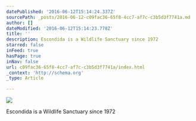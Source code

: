 ```yaml
---
datePublished: '2016-06-12T15:14:24.337Z'
sourcePath: _posts/2016-06-12-c09fac36-65f8-4cc7-af7c-c3b5d3f7741a.md
author: []
dateModified: '2016-06-12T15:14:23.778Z'
title: ''
description: Escondida is a Wildlife Sanctuary since 1972
starred: false
inFeed: true
hasPage: true
inNav: false
url: c09fac36-65f8-4cc7-af7c-c3b5d3f7741a/index.html
_context: 'http://schema.org'
_type: Article

---
```

![](https://the-grid-user-content.s3-us-west-2.amazonaws.com/befe6205-21f6-44fa-a02f-a488ed62d3c8.jpg)

Escondida is a Wildlife Sanctuary since 1972